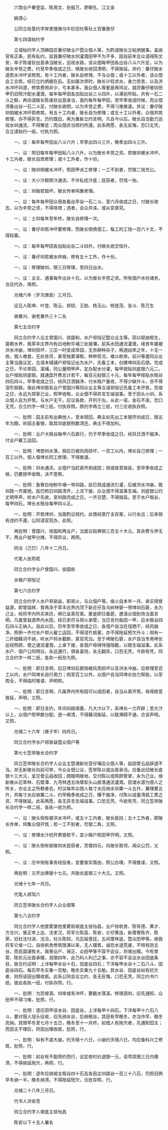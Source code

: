 <!-- { "loadSidebar": true } -->
　　六馆业户秦登监、陈周文、张振万、廖朝孔、江又金

　　姚德心

　　公同立给垦约字岸里搜捒乌牛栏旧社等社土官番敦仔

　　第七四请帖约字

　　立请帖约字人顶麻园庄番仔陂业户暨众佃人等，为酌请陂长立帖炳据事。盖闻官有正条，民有私约，兹我番仔陂水圳灌溉田甲不为不多，因自前年合众请得陈文安，率子陈谁钦出首承当陂长，巡视水路，该众佃每甲田各出谷八斗六升足，以为陂长辛劳之费，约至早季收成之日，唤陂长收回清明，不得挨延。并约：番仔陂水道若水冲坏该修筑，有十工内者，陂长自修理，不与众佃；或十工以外者，该众佃会工合筑，经已立约炳据在前。无如屡次旱时，陂长计较求水，身力劳苦，以及洪水冲坏圳道，修筑费用非少，亏本甚多。我众佃人等爰是再鸠议，就将番仔陂圳田甲仍旧照汴配水灌溉，每年每甲田各加贴出谷三斗四升，以凑前所贴，共有一石二斗之额，再向请陂长陈谁钦出首承当，面约每年每甲田，至早季收成时候，而众佃须备出谷一石二斗足，付陂长收明，以为辛劳之费，不得刁难推诿。并议：番仔陂圳倘被水冲坏若修筑，有五十工内者，陂长自为修理；或五十工以外者，众佃共筑修理，亦不得异言。历约既旧，再为重新立约言明，凡自今以后，陂长自当勤力巡视水圳通流，不得懈怠；而众佃亦当照约所遵。此系两愿，各无反悔，恐口无凭，合立请帖约一纸，付执为照。

　　一、议：每年每甲田出八斗六升；早季出四斗三升，晚季出四斗三升。

　　一、议：照旧每年每甲田贴八斗六升，以为陂长辛劳之资。若陂圳被水冲坏，十工内者，陂长自筑修理；或十工外者，作十份。

　　一、议：陂圳倘被水冲坏，照田甲派工修理；一工不到者，罚银二钱充公。

　　一、议：大小汴额照汴通流，不许私挖汴底；捉获者，罚戏一抬。

　　一、议：圳陂若毁坏，陂长传单鸠集修理。

　　一、议：每年每甲田众佃各备出早谷一石二斗，至六月收成之日，付陂长收去，以为辛劳之资，不得吱唔；违者，会众共诛，或从官禀究。

　　一、议：土圳每年至年终，陂长自修理一次。

　　一、议：番仔圳若冲坏要修理，而陂长倘倩佃工，每工的工钱一百六十文，不得较寡。

　　一、议：每年每甲田各加贴出谷二斗四升，付陂长收交恒升。

　　一、议：番仔圳若被水仲崩，修有五十工外，作十份。

　　一、议：修理陂圳，限三日修理，至四日出水。

　　一、议：业主、通事每年出谷十石，以为陂长辛劳之资。所有佃户水份诸务，合应代办，再照。

　　光绪六年（岁次庚辰）三月日。

　　证见人陈坤、叶登、陈云、郑钗、王助、杨玉山、杨登茂、张斗、陈万生

　　谢番刈、谢老番外三十二名

　　第七五合约字

　　同立合约字人业主曾国兴、徐国和，水户郑恒记暨众业主等。窃以赋由租生，苗赖水养，我萃丰庄界内有白地粉牛埔三处接壤，前系水田通流灌溉，缘昔年屡被洪水冲崩，埤圳损坏，三庄一时变成旱园，无奈耕种杂子，稍遇凶旱之年，十无一收，佃人难食，无处告贷，甚至拖累课租，种种苦况，难以枚举。前兴等邀同众业主等当面议定，佥请本城铺户郑恒记出为水户，先备工本，创建埤圳及石壆。完成之日，不论旱园、溪埔，同公量明甲声，定办配水分灌，每甲按贴圳底银六元二，业户按贴圳底银，就通盘开费总计若干，每百元贴银三十元，每年每甲按贴水租谷四石四斗，早季收成之日，经风日洒搧净，付水租户量收，不得少缺升斗，亦不得湿冇抵额。保此埤圳壆系业户曾国兴等同众业主等佥请郑恒记先备工本开筑，完竣之日，永远为郑家己业，照甲收租，众业佃不得异言生端滋事。至于田头小圳，系众佃人自为开筑，与水户无干。应议各款，开列于左。从此一诺，金石不渝，恐口无凭，合立约字一样三纸，付执存照。原约字再立三纸，付三庄收执存照。

　　一、批明：园主前有出典他人，至未赎回，典主如先出工本银开圳成日，限五年为期，听园主备银，取其圳底银照数清还，典主不得加利。

　　一、批明：业户大租谷每甲六石直行，仍于早季收成之日，经风日洒干搧净，付业户雇工运回。

　　一、批明：埤壆圳水落，倘后日被风雨损坏，一百工以内，埤长自己修理；一百工以外，佃人偕埤长同工修理，不得推诿。

　　一、批明：圳水通流，众佃户当赶紧开剥成田；倘或故意挨延，至早季收成之候，仍要按甲收租，决不宽宥。

　　一、批明：鱼寮白地粉牛埔一带圳路，前已筑成通流引灌，后被洪水冲崩，致圳路一齐废弛。兹仍照旧圳路清开，上流下接，众业佃不得滋事生端。圳底银公约丈明甲声，听水户先收，至圳路完成之日，一齐交楚，不得挨延。至于水户租谷，每甲四石，埤长水租谷每甲四斗正。

　　一、批明：开筑埤圳，当面酌议规约，此情经禀厅主存案，以行永远；后来倘有违约不遵，公同请官究办，此照。

　　再批明：曾国兴、徐国和两业户，当面议贴佛银三百五十大元，其余费与伊无干，两业户就甲分摊，不得异议，再照。

　　同治（己巳）八年十二月日。

　　代笔人张筠若

　　同立合约字业户曾国兴、徐国和

　　水租户郑恒记

　　第七六合约字

　　同立合约字人水户郑泉益，即郑火，与众佃户等。缘火自本年一月，承买得曾益源，即曾瑞祥、曾再添于萃丰庄界内顶下新庄仔及乌树林礐一带埤圳石礐，永为己业，经将字内所买来历，俱已呈禀在案。爰是即日备筵，邀请众佃到场当面言明，凡属曾益源界内水田，经已卖尽与郑火承管，当日言约每田一甲，应水租谷四石四斗正纳入。自此以后，历年至早季收成之日，各佃户自当在埕晒干，经风搧净，照例一齐付水户郑火雇工运回，不得湿冇抵塞，亦不得拖延短欠升斗；倘有一二奸细藉词不纳，听水户将水截断，禀官究治。至于埤陂石礐，水户自当专用埤长巡视照顾，使之通流灌溉，上承下接，各佃户毋得恃强阻截，以致生端滋事。此系水户、佃户公同明议，永远遵行，俱各喜悦，永无翻异，口恐无凭，今欲有凭，同立合约字一样二纸，各执一纸存为照。

　　一、批明：即日言明，后日埤圳石礐倘被风雨损坏以及洪水冲崩，应修理至百工以内，水户同埤长自行用力；倘至百工以外，众佃户自当同埤长协力帮助，以至周全，不得临时推诿，声明照。

　　一、批明：即日言明，凡属界内所有园可以成田者，自当从紧开筑，毋得故意挨延，声明，又照。

　　一、批明：即日言约，年间圳路填塞，凡大汴以下，系埤长一力开辟；至大汴以上，众佃户照甲数分配，逐一阐清，不得藉词挨延，以致滞碍不通，合该声明，又照。

　　光绪二十六年（庚子年）四月日。

　　同立合约字水户郑泉益暨众佃户等

　　第七七签举陂长合约字

　　同立签举陂长合约字人众业主暨诸新社荳仔埔庄众佃人等，兹因曾云品辞退不当，并无新陂长向前可举，今众业佃公议，签举陈以成出首承当。应备出旧陂长底银十三大元，呈交曾云品收回；随踏明陂地，交付陈以成照顾管掌，永为己业。缘新陂从花草林、石壁潭、九芎林透五块厝犁头山直落通流灌溉。窃谓水源为佃人之所关，亦业主之所赖者也，时议每年众佃人每寸水应纳水圳粟一斗五升，兼理粟五升，共每寸水应纳粟二斗，约早晚季收成之日，曝干搧净，付陈以成量清抵工费之资，不得挨延。此系两愿，各无异言生端滋事。口恐无凭，今欲有凭，同立签举陂长合约字一样二纸，各执一纸为照。

　　一、议：陂头倘有被洪水冲坏，或五十工内者，陂长抵挡；五十工外者，即陂长传单，鸠集众佃开筑；若一工不到者，罚银二角，又照。

　　一、议：修理水汴枋开费银若干，宜小租户照田甲开明，又照。

　　一、议：陂头倘有偷陂圳水捉获者，赏银四元，向陂长取领，闻众公罚，又照。

　　一、议：庄中倘有事务经投者，宜要查实情由，照公办理，不得推诿，又照。

　　再批明：又开出佛银十七元，共陂长底银三十大元，又照。

　　光绪十七年一月日。

　　代笔人郑驾六

　　同立签举陂长合约字人众业佃等

　　第七八合约字

　　同立合约字人他里雾堡他里雾街坡底主徐怡昌，业户徐帆舍、陈有德、黄才、方合兴，堡正李上达、沈老汉，将军仑陈篮、陈安，仑仔黄连，新厝寮陈齐、陈荣，旧社沈付进、沈洽，社头陈知，乌瓦磘曾廷，五间厝林返，暨众田甲等。缘我将军仑坡一口，自徐帆舍修筑限满以来，无人贌筑，诚恐水道荒废，不特有防五谷，而且国课攸关。我等业户、保正、众田甲等不容不会议，将坡出贌。今有曾君、陈抡元出首承贌，具限四年，此乃利人利己之事，亦不容不会议水谷田底条目，故合约证明：上洋每甲水谷十石，田底谷四石；下洋每甲水谷十二石八斗，田底谷四石。每石早冬实重一百觔，晚冬实重九十五觔。其水谷、田底谷如有抗欠者，则将该田出贌收抵。此系公同会议立约，各无反悔，口恐无凭，同立约书六纸，彼此各执一纸，付执存照，行。

　　一、批明：为恐坡涵、圳岸或有冲坏，要截水落溪，修理涵圳，应先通知，众田甲不得刁难，批照，行。

　　一、批明：逐庄田甲该水谷、田底谷，上洋每甲十四石，下洋每甲十六石八斗，要对佃人埕头征收，应先纳水谷，后纳租谷。其田有早晚冬，亦当作早、晚冬完纳。其限早冬至七月十五日，晚冬至十一月终，如佃人有拖欠者，先通知田主；而田主不理后，将田出贌收抵，批照，行。

　　一、批明：纵有不虞大崩，约天晴十六日，小崩约天晴六日，均应备料兴工修筑，批照，行。

　　一、批明：如谷有不能照约而行，议定依时价退银一元，该项具限三日内缴清，不得挨延拖欠，再照，行。

　　一、批明：逐年应纳坡主租谷四十石及各田主圳路谷一百三十八石，仍照旧例早冬纳一半，晚冬纳清，不得拖延短欠，合批存照，行。

　　光绪二十八年三月日。

　　代书人洪省吾

　　同立合约字人坡底主徐怡昌

　　陈安以下十五人署名

